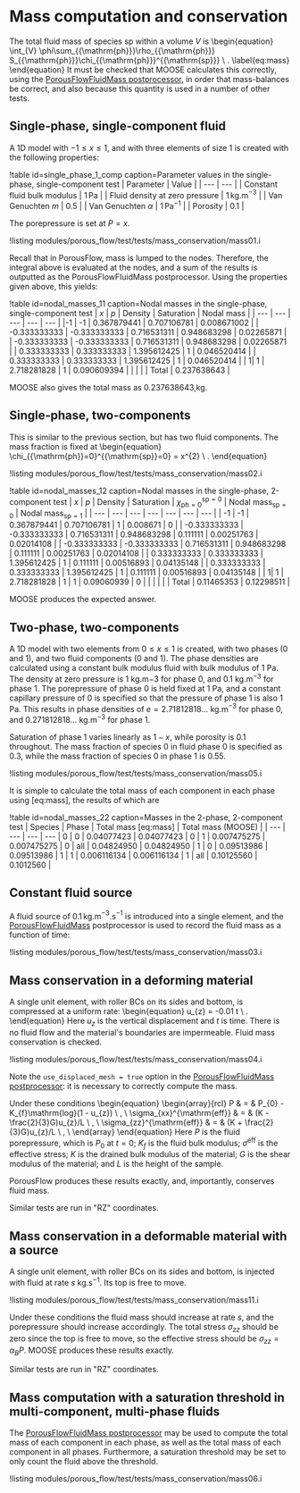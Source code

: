 # Mass computation and conservation

The total fluid mass of species ${\mathrm{sp}}$ within a volume $V$ is
\begin{equation}
\int_{V} \phi\sum_{{\mathrm{ph}}}\rho_{{\mathrm{ph}}} S_{{\mathrm{ph}}}\chi_{{\mathrm{ph}}}^{{\mathrm{sp}}} \ .
\label{eq:mass}
\end{equation}
It must be checked that MOOSE calculates this correctly, using the [PorousFlowFluidMass postprocessor](PorousFlowFluidMass.md), in order that mass-balances be correct, and also because this quantity is used in a number of other tests.

## Single-phase, single-component fluid

A 1D model with $-1\leq x \leq 1$, and with three elements of size 1 is
created with the following properties:

!table id=single_phase_1_comp caption=Parameter values in the single-phase, single-component test
| Parameter | Value |
| --- | --- |
| Constant fluid bulk modulus | $1\,$Pa |
| Fluid density at zero pressure | $1\,$kg.m$^{-3}$ |
| Van Genuchten $m$ | 0.5 |
| Van Genuchten $\alpha$ | $1\,$Pa$^{-1}$ |
| Porosity | 0.1 |

The porepressure is set at $P=x$.

!listing modules/porous_flow/test/tests/mass_conservation/mass01.i

Recall that in PorousFlow, mass is lumped to the nodes.  Therefore,
the integral above is evaluated at the nodes, and a sum of the results
is outputted as the PorousFlowFluidMass postprocessor.
Using the properties given above, this yields:

!table id=nodal_masses_11 caption=Nodal masses in the single-phase, single-component test
| $x$ | $p$ | Density | Saturation | Nodal mass |
| --- | --- | --- | --- | --- |
|-1 | -1 | 0.367879441 | 0.707106781 | 0.008671002 |
| -0.333333333 | -0.333333333 | 0.716531311 | 0.948683298 | 0.02265871 |
| -0.333333333 | -0.333333333 | 0.716531311 | 0.948683298 | 0.02265871 |
| 0.333333333 | 0.333333333 | 1.395612425 | 1 | 0.046520414 |
| 0.333333333 | 0.333333333 | 1.395612425 | 1 | 0.046520414 |
| 1| 1 | 2.718281828 | 1 | 0.090609394 |
| | | | Total | 0.237638643 |

MOOSE also gives the total mass as 0.237638643\,kg.

## Single-phase, two-components

This is similar to the previous section, but has two fluid
components.  The mass fraction is fixed at
\begin{equation}
\chi_{{\mathrm{ph}}=0}^{{\mathrm{sp}}=0} = x^{2} \ .
\end{equation}

!listing modules/porous_flow/test/tests/mass_conservation/mass02.i

!table id=nodal_masses_12 caption=Nodal masses in the single-phase, 2-component test
| $x$ | $p$ | Density | Saturation | $\chi_{{\mathrm{ph}}=0}^{{\mathrm{sp}}=0}$ | Nodal mass$_{{\mathrm{sp}}=0}$ | Nodal mass$_{{\mathrm{sp}}=1}$ |
| --- | --- | --- | --- | --- | --- | --- |
| -1 | -1 | 0.367879441 | 0.707106781 | 1 | 0.008671 | 0 |
| -0.333333333 | -0.333333333 | 0.716531311 | 0.948683298 | 0.111111 | 0.00251763 | 0.02014108 |
| -0.333333333 | -0.333333333 | 0.716531311 | 0.948683298 | 0.111111 | 0.00251763 | 0.02014108 |
| 0.333333333 | 0.333333333 | 1.395612425 | 1 | 0.111111 | 0.00516893 | 0.04135148 |
| 0.333333333 | 0.333333333 | 1.395612425 | 1 | 0.111111 | 0.00516893 | 0.04135148 |
| 1| 1 | 2.718281828 | 1 | 1 | 0.09060939 | 0 |
| | | | | Total | 0.11465353 | 0.12298511 |

MOOSE produces the expected answer.

## Two-phase, two-components

A 1D model with two elements from $0 \leq x \leq 1$ is created, with two phases (0 and 1), and two fluid components (0 and 1). The phase densities are calculated using a constant bulk modulus fluid with bulk modulus of 1 Pa. The density at zero pressure is 1 kg.m${-3}$ for phase 0, and 0.1 kg.m$^{-3}$ for phase 1. The porepressure of phase 0 is held fixed at 1 Pa, and a constant capillary pressure of 0 is specified so that the pressure of phase 1 is also 1 Pa. This results in phase densities of $e = 2.71812818...$ kg.m$^{-3}$ for phase 0, and $0.271812818...$ kg.m$^{-3}$ for phase 1.

Saturation of phase 1 varies linearly as $1 - x$, while porosity is 0.1 throughout. The mass fraction of species 0 in fluid phase 0 is specified as 0.3, while the mass fraction of species 0 in phase 1 is 0.55.

!listing modules/porous_flow/test/tests/mass_conservation/mass05.i

It is simple to calculate the total mass of each component in each phase using [eq:mass], the results of which are

!table id=nodal_masses_22 caption=Masses in the 2-phase, 2-component test
| Species | Phase | Total mass [eq:mass] | Total mass (MOOSE) |
| --- | --- | --- | --- |
0 | 0 | 0.04077423 | 0.04077423 |
0 | 1 | 0.007475275 | 0.007475275 |
0 | all | 0.04824950 |  0.04824950 |
1 | 0 | 0.09513986 | 0.09513986 |
1 | 1 | 0.006116134 | 0.006116134 |
1 | all | 0.10125560 | 0.1012560 |


## Constant fluid source

A fluid source of $0.1\,$kg.m$^{-3}$.s$^{-1}$ is introduced into a single element, and the [PorousFlowFluidMass](PorousFlowFluidMass.md) postprocessor is used to record the fluid mass as a function of time:

!listing modules/porous_flow/test/tests/mass_conservation/mass03.i

## Mass conservation in a deforming material

A single unit element, with roller BCs on its sides and bottom, is compressed at a uniform rate:
\begin{equation}
u_{z} = -0.01 t \ .
\end{equation}
Here $u_{z}$ is the vertical displacement and $t$ is time.  There is no fluid flow and the material's boundaries are impermeable.  Fluid mass conservation is checked.

!listing modules/porous_flow/test/tests/mass_conservation/mass04.i

Note the `use_displaced_mesh = true` option in the [PorousFlowFluidMass postprocessor](PorousFlowFluidMass.md): it is necessary to correctly compute the mass.

Under these conditions
\begin{equation}
\begin{array}{rcl}
P & = & P_{0} - K_{f}\mathrm{log}(1 - u_{z}) \ , \\
\sigma_{xx}^{\mathrm{eff}} & = & (K - \frac{2}{3}G)u_{z}/L \ , \\
\sigma_{zz}^{\mathrm{eff}} & = & (K + \frac{2}{3}G)u_{z}/L \ , \\
\end{array}
\end{equation}
Here $P$ is the fluid porepressure, which is $P_{0}$ at $t=0$; $K_{f}$ is the fluid bulk modulus; $\sigma^{\mathrm{eff}}$ is the effective stress; $K$ is the drained bulk modulus of the material; $G$ is the shear modulus of the material; and $L$ is the height of the sample.

PorousFlow produces these results exactly, and, importantly, conserves fluid mass.

Similar tests are run in "RZ" coordinates.

## Mass conservation in a deformable material with a source

A single unit element, with roller BCs on its sides and bottom, is injected with fluid at rate $s$ kg.s$^{-1}$.  Its top is free to move.  

!listing modules/porous_flow/test/tests/mass_conservation/mass11.i

Under these conditions the fluid mass should increase at rate $s$, and the porepressure should increase accordingly.  The total stress $\sigma_{zz}$ should be zero since the top is free to move, so the effective stress should be $\sigma_{zz} = \alpha_{B} P$.  MOOSE produces these results exactly.

Similar tests are run in "RZ" coordinates.


## Mass computation with a saturation threshold in multi-component, multi-phase fluids

The [PorousFlowFluidMass postprocessor](PorousFlowFluidMass.md) may be used to compute the total mass of each component in each phase, as well as the total mass of each component in all phases.  Furthermore, a saturation threshold may be set to  only count the fluid above the threshold.

!listing modules/porous_flow/test/tests/mass_conservation/mass06.i

